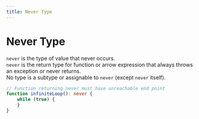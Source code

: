 ```yaml
---
title: Never Type
---
```


# Never Type

`never` is the type of value that never occurs.  
`never` is the return type for function or arrow expression that always throws an exception or never returns.  
No type is a subtype or assignable to `never` (except `never` itself).

```typescript
// Function returning never must have unreachable end point
function infiniteLoop(): never {
    while (true) {
    }
}
```